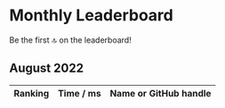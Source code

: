 Monthly Leaderboard 
===================

Be the first 🔝 on the leaderboard! 

August 2022
------------

Ranking  | Time / ms | Name or GitHub handle 
---------|-----------|----------------------
